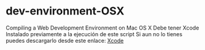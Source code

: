 # dev-environment-OSX
Compiling a Web Development Environment on Mac OS X
Debe tener Xcode Instalado previamente a la ejecución de este script
Si aun no lo tienes puedes descargarlo desde este enlace:
 [Xcode](https://developer.apple.com/downloads)
